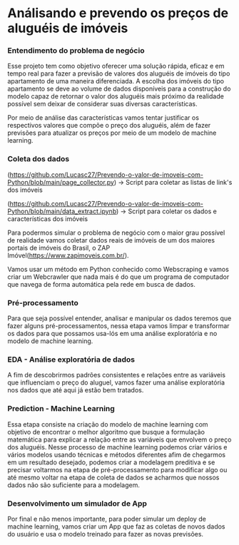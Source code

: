 # Análisando e prevendo os preços de aluguéis de imóveis

### Entendimento do problema de negócio

Esse projeto tem como objetivo oferecer uma solução rápida, eficaz e em tempo real para fazer a previsão de valores dos aluguéis de imóveis do tipo apartamento de uma maneira diferenciada.
A escolha dos imóveis do tipo apartamento se deve ao volume de dados disponíveis para a construção do modelo capaz de retornar o valor dos aluguéis mais próximo da realidade possível sem deixar de considerar suas diversas características.

Por meio de análise das características vamos tentar justificar os respectivos valores que compõe o preço dos aluguéis, além de fazer previsões para atualizar os preços por meio de um modelo de machine learning.

### Coleta dos dados 
(https://github.com/Lucasc27/Prevendo-o-valor-de-imoveis-com-Python/blob/main/page_collector.py) -> Script para coletar as listas de link's dos imóveis

(https://github.com/Lucasc27/Prevendo-o-valor-de-imoveis-com-Python/blob/main/data_extract.ipynb) -> Script para coletar os dados e características dos imóveis

Para podermos simular o problema de negócio com o maior grau possível de realidade vamos coletar dados reais de imóveis de um dos maiores portais de imóveis do Brasil, o ZAP Imóvel(https://www.zapimoveis.com.br/).

Vamos usar um método em Python conhecido como Webscraping e vamos criar um Webcrawler que nada mais é do que um programa de computador que navega de forma automática pela rede em busca de dados.

### Pré-processamento

Para que seja possível entender, analisar e manipular os dados teremos que fazer alguns pré-processamentos, nessa etapa vamos limpar e transformar os dados para que possamos usa-lós em uma análise exploratória e no modelo de machine learning.

### EDA - Análise exploratória de dados

A fim de descobrirmos padrões consistentes e relações entre as variáveis que influenciam o preço do aluguel, vamos fazer uma análise exploratória nos dados que até aqui já estão bem tratados.

### Prediction - Machine Learning

Essa etapa consiste na criação do modelo de machine learning com objetivo de encontrar o melhor algoritmo que busque a formulação matemática para explicar a relação entre as variáveis que envolvem o preço dos aluguéis. Nesse processo de machine learning podemos criar vários e vários modelos usando técnicas e métodos diferentes afim de chegarmos em um resultado desejado, podemos criar a modelagem preditiva e se precisar voltarmos na etapa de pré-processamento para modificar algo ou até mesmo voltar na etapa de coleta de dados se acharmos que nossos dados não são suficiente para a modelagem.

### Desenvolvimento um simulador de App

Por final e não menos importante, para poder simular um deploy de machine learning, vamos criar um App que faz as coletas de novos dados do usuário e usa o modelo treinado para fazer as novas previsões.
